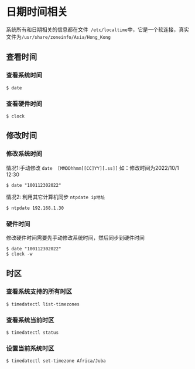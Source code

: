 # 日期时间相关

系统所有和日期相关的信息都在文件` /etc/localtime`中，它是一个软连接，真实文件为`/usr/share/zoneinfo/Asia/Hong_Kong`

## 查看时间
### 查看系统时间
```shell
$ date
```
### 查看硬件时间
```shell
$ clock
```

## 修改时间
### 修改系统时间
情况1:手动修改
`date  [MMDDhhmm[[CC]YY][.ss]]`
如：修改时间为2022/10/1 12:30
```shell
$ date "100112302022"
```
情况2: 利用其它计算机同步
`ntpdate ip地址`
```shell
$ ntpdate 192.168.1.30
```
### 硬件时间
修改硬件时间需要先手动修改系统时间，然后同步到硬件时间
```shell
$ date "100112302022"
$ clock -w
```

## 时区
### 查看系统支持的所有时区
```shell
$ timedatectl list-timezones
```

### 查看系统当前时区
```shell
$ timedatectl status
```

### 设置当前系统时区
```shell
$ timedatectl set-timezone Africa/Juba
```
